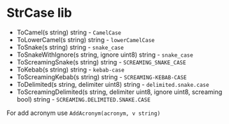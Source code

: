 # StrCase lib

- ToCamel(s string) string - `CamelCase`
- ToLowerCamel(s string) string - `lowerCamelCase`
- ToSnake(s string) string - `snake_case`
- ToSnakeWithIgnore(s string, ignore uint8) string - `snake_case`
- ToScreamingSnake(s string) string - `SCREAMING_SNAKE_CASE`
- ToKebab(s string) string - `kebab-case`
- ToScreamingKebab(s string) string - `SCREAMING-KEBAB-CASE`
- ToDelimited(s string, delimiter uint8) string - `delimited.snake.case`
- ToScreamingDelimited(s string, delimiter uint8, ignore uint8, screaming bool) string - `SCREAMING.DELIMITED.SNAKE.CASE`

For add acronym use `AddAcronym(acronym, v string)`